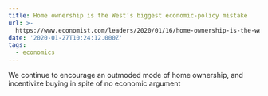 ```yaml
---
title: Home ownership is the West’s biggest economic-policy mistake
url: >-
  https://www.economist.com/leaders/2020/01/16/home-ownership-is-the-wests-biggest-economic-policy-mistake
date: '2020-01-27T10:24:12.000Z'
tags:
  - economics
---
```

We continue to encourage an outmoded mode of home ownership, and incentivize buying in spite of no economic argument
